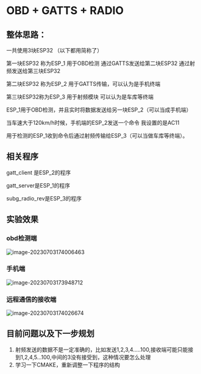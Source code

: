 # OBD + GATTS + RADIO





## 整体思路：

一共使用3块ESP32 （以下都用简称了）

第一块ESP32 称为ESP_1  用于OBD检测 通过GATTS发送给第二块ESP32 通过射频发送给第三块ESP32

第二块ESP32 称为ESP_2  用于GATTS传输，可以认为是手机终端

第三块ESP32称为ESP_3 用于射频模块  可以认为是车库等终端



ESP_1用于OBD检测，并且实时将数据发送给另一块ESP_2（可以当成手机端）

当车速大于120km/h时候，手机端的ESP_2发送一个命令 我设置的是AC11

用于检测的ESP_1收到命令后通过射频传输给ESP_3（可以当做车库等终端）。



## 相关程序

gatt_client 是ESP_2的程序

gatt_server是ESP_1的程序

subg_radio_rev是ESP_3的程序



## 实验效果



### obd检测端

![image-20230703174006463](https://image-1302263000.cos.ap-nanjing.myqcloud.com/img/image-20230703174006463.png)

### 手机端

![image-20230703173948712](https://image-1302263000.cos.ap-nanjing.myqcloud.com/img/image-20230703173948712.png)

### 



### 远程通信的接收端

![image-20230703174026674](https://image-1302263000.cos.ap-nanjing.myqcloud.com/img/image-20230703174026674.png)





## 目前问题以及下一步规划

1. 射频发送的数据不是一定准确的，比如发送1,2,3,4.....100,接收端可能只能接到1,2,4,5...100,中间的3没有接受到，这种情况要怎么处理
2. 学习一下CMAKE，重新调整一下程序的结构